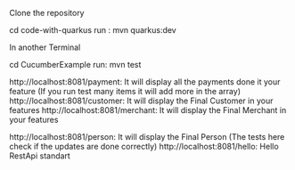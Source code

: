 Clone the repository

cd code-with-quarkus
run : mvn quarkus:dev

In another Terminal

cd CucumberExample
run: mvn test

http://localhost:8081/payment: It will display all the payments done it your feature (If you run test many items it will add more in the array)
http://localhost:8081/customer: It will display the Final Customer in your features
http://localhost:8081/merchant: It will display the Final Merchant in your features

http://localhost:8081/person: It will display the Final Person (The tests here check if the updates are done correctly)
http://localhost:8081/hello: Hello RestApi standart